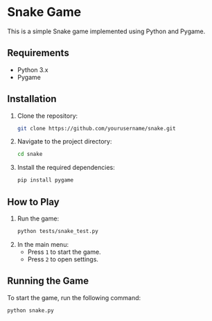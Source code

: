 # Snake Game

This is a simple Snake game implemented using Python and Pygame.

## Requirements

- Python 3.x
- Pygame

## Installation

1. Clone the repository:
    ```bash
    git clone https://github.com/yourusername/snake.git
    ```
2. Navigate to the project directory:
    ```bash
    cd snake
    ```
3. Install the required dependencies:
    ```bash
    pip install pygame
    ```

## How to Play

1. Run the game:
    ```bash
    python tests/snake_test.py
    ```
2. In the main menu:
    - Press `1` to start the game.
    - Press `2` to open settings.

## Running the Game

To start the game, run the following command:
```sh
python snake.py